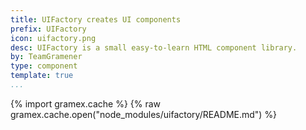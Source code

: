 ```yaml
---
title: UIFactory creates UI components
prefix: UIFactory
icon: uifactory.png
desc: UIFactory is a small easy-to-learn HTML component library.
by: TeamGramener
type: component
template: true
...
```


{% import gramex.cache %}
{% raw gramex.cache.open("node_modules/uifactory/README.md") %}
